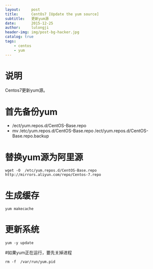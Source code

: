 ```yaml
---
layout:     post
title:      CentOs7 [Update the yum source]
subtitle:   更新yum源
date:       2015-12-25
author:     lulongji
header-img: img/post-bg-hacker.jpg
catalog: true
tags:
    - centos
    - yum
---
```



# 说明
Centos7更新yum源。

# 首先备份yum
- /ect/yum.repos.d/CentOS-Base.repo
- mv  /etc/yum.repos.d/CentOS-Base.repo  /ect/yum.repos.d/CentOS-Base.repo.backup

# 替换yum源为阿里源

    wget -O  /etc/yum.repos.d/CentOS-Base.repo  http://mirrors.aliyun.com/repo/Centos-7.repo

# 生成缓存
    yum makecache

# 更新系统
    yum -y update
 

#如果yum正在运行，要先关掉进程   

    rm -f  /var/run/yum.pid








 

